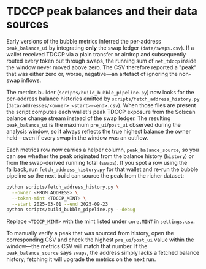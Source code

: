 # TDCCP peak balances and their data sources

Early versions of the bubble metrics inferred the per-address `peak_balance_ui`
by integrating **only** the swap ledger (`data/swaps.csv`). If a wallet received
TDCCP via a plain transfer or airdrop and subsequently routed every token out
through swaps, the running sum of `net_tdccp` inside the window never moved above
zero. The CSV therefore reported a "peak" that was either zero or, worse,
negative—an artefact of ignoring the non-swap inflows.

The metrics builder (`scripts/build_bubble_pipeline.py`) now looks for the
per-address balance histories emitted by `scripts/fetch_address_history.py`
(`data/addresses/<owner>_<start>-<end>.csv`). When those files are present the
script computes each wallet's peak TDCCP exposure from the Solscan balance
change stream instead of the swap ledger. The resulting `peak_balance_ui` is the
maximum `pre_ui`/`post_ui` observed during the analysis window, so it always
reflects the true highest balance the owner held—even if every swap in the
window was an outflow.

Each metrics row now carries a helper column, `peak_balance_source`, so you can
see whether the peak originated from the balance history (`history`) or from the
swap-derived running total (`swaps`). If you spot a row using the fallback, run
`fetch_address_history.py` for that wallet and re-run the bubble pipeline so the
next build can source the peak from the richer dataset:

```bash
python scripts/fetch_address_history.py \
  --owner <FROM_ADDRESS> \
  --token-mint <TDCCP_MINT> \
  --start 2025-03-01 --end 2025-09-23
python scripts/build_bubble_pipeline.py --debug
```

Replace `<TDCCP_MINT>` with the mint listed under `core,MINT` in `settings.csv`.

To manually verify a peak that was sourced from history, open the corresponding
CSV and check the highest `pre_ui`/`post_ui` value within the window—the metrics
CSV will match that number. If the `peak_balance_source` says `swaps`, the
address simply lacks a fetched balance history; fetching it will upgrade the
metrics on the next run.
